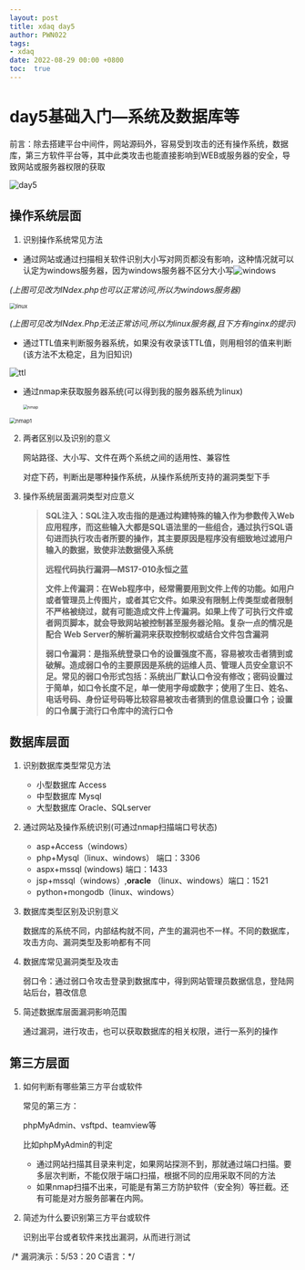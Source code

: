```yaml
---
layout: post
title: xdaq day5
author: PWN022
tags:
- xdaq
date: 2022-08-29 00:00 +0800
toc:  true
---
```


# day5基础入门—系统及数据库等

​	前言：除去搭建平台中间件，网站源码外，容易受到攻击的还有操作系统，数据库，第三方软件平台等，其中此类攻击也能直接影响到WEB或服务器的安全，导致网站或服务器权限的获取

![day5](https://cdn.jsdelivr.net/gh/PWN022/0x00/XDAQ/my_screenshot/day5.png)

## 操作系统层面

1. 识别操作系统常见方法

- 通过网站或通过扫描相关软件识别大小写对网页都没有影响，这种情况就可以认定为windows服务器，因为windows服务器不区分大小写![windows](https://cdn.jsdelivr.net/gh/PWN022/0x00/XDAQ/my_screenshot/windows.png)

*(上图可见改为INdex.php也可以正常访问,所以为windows服务器)*

<img src="https://cdn.jsdelivr.net/gh/PWN022/0x00/XDAQ/my_screenshot/linux.png" alt="linux" style="zoom: 67%;" />

*(上图可见改为INdex.Php无法正常访问,所以为linux服务器,且下方有nginx的提示)*

- 通过TTL值来判断服务器系统，如果没有收录该TTL值，则用相邻的值来判断(该方法不太稳定，且为旧知识)

![ttl](https://cdn.jsdelivr.net/gh/PWN022/0x00/XDAQ/my_screenshot/ttl.png)

- 通过nmap来获取服务器系统(可以得到我的服务器系统为linux)

  <img src="https://cdn.jsdelivr.net/gh/PWN022/0x00/XDAQ/my_screenshot/nmap.jpg" alt="nmap" style="zoom: 50%;" />

<img src="https://cdn.jsdelivr.net/gh/PWN022/0x00/XDAQ/my_screenshot/nmap1.jpg" alt="nmap1" style="zoom:67%;" />

2. 两者区别以及识别的意义

   网站路径、大小写、文件在两个系统之间的适用性、兼容性

   对症下药，判断出是哪种操作系统，从操作系统所支持的漏洞类型下手

3. 操作系统层面漏洞类型对应意义

   > **SQL注入：SQL注入攻击指的是通过构建特殊的输入作为参数传入Web应用程序，而这些输入大都是SQL语法里的一些组合，通过执行SQL语句进而执行攻击者所要的操作，其主要原因是程序没有细致地过滤用户输入的数据，致使非法数据侵入系统**
   >
   > **远程代码执行漏洞—MS17-010永恒之蓝**
   >
   > **文件上传漏洞：在Web程序中，经常需要用到文件上传的功能。如用户或者管理员上传图片，或者其它文件。如果没有限制上传类型或者限制不严格被绕过，就有可能造成文件上传漏洞。如果上传了可执行文件或者网页脚本，就会导致网站被控制甚至服务器沦陷。复杂一点的情况是配合 Web Server的解析漏洞来获取控制权或结合文件包含漏洞**
   >
   > **弱口令漏洞：是指系统登录口令的设置强度不高，容易被攻击者猜到或破解。造成弱口令的主要原因是系统的运维人员、管理人员安全意识不足。常见的弱口令形式包括：系统出厂默认口令没有修改；密码设置过于简单，如口令长度不足，单一使用字母或数字；使用了生日、姓名、电话号码、身份证号码等比较容易被攻击者猜到的信息设置口令；设置的口令属于流行口令库中的流行口令**

## 数据库层面

   1. 识别数据库类型常见方法

      - 小型数据库 Access
      - 中型数据库 Mysql
      - 大型数据库 Oracle、SQLserver

   2. 通过网站及操作系统识别(可通过nmap扫描端口号状态)

      - asp+Access（windows）
      - php+Mysql（linux、windows） 端口：3306
      - aspx+mssql (windows) 端口：1433
      - jsp+mssql（windows）,**oracle** （linux、windows）端口：1521
      - python+mongodb（linux、windows）

   3. 数据库类型区别及识别意义

      数据库的系统不同，内部结构就不同，产生的漏洞也不一样。不同的数据库，攻击方向、漏洞类型及影响都有不同

4. 数据库常见漏洞类型及攻击

   弱口令：通过弱口令攻击登录到数据库中，得到网站管理员数据信息，登陆网站后台，篡改信息

5. 简述数据库层面漏洞影响范围

   通过漏洞，进行攻击，也可以获取数据库的相关权限，进行一系列的操作

## 第三方层面

1. 如何判断有哪些第三方平台或软件

   常见的第三方：

   phpMyAdmin、vsftpd、teamview等

   比如phpMyAdmin的判定

   - 通过网站扫描其目录来判定，如果网站探测不到，那就通过端口扫描。要多层次判断，不能仅限于端口扫描，根据不同的应用采取不同的方法
   - 如果nmap扫描不出来，可能是有第三方防护软件（安全狗）等拦截。还有可能是对方服务部署在内网。

2. 简述为什么要识别第三方平台或软件

   识别出平台或者软件来找出漏洞，从而进行测试

​	/* 漏洞演示：5/53：20	C语言：*/
